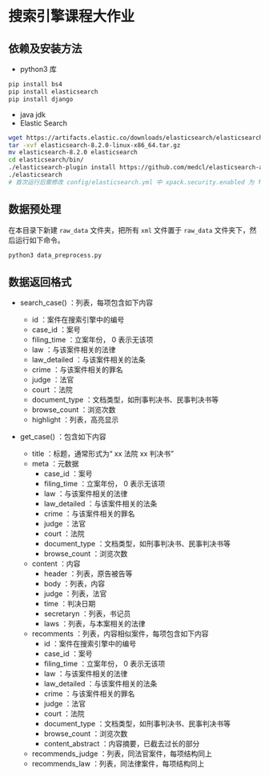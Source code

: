 # 搜索引擎课程大作业
## 依赖及安装方法
- python3 库
```sh
pip install bs4
pip install elasticsearch
pip install django
```
- java jdk
- Elastic Search
```sh
wget https://artifacts.elastic.co/downloads/elasticsearch/elasticsearch-8.2.0-linux-x86_64.tar.gz
tar -xvf elasticsearch-8.2.0-linux-x86_64.tar.gz
mv elasticsearch-8.2.0 elasticsearch
cd elasticsearch/bin/
./elasticsearch-plugin install https://github.com/medcl/elasticsearch-analysis-ik/releases/download/v8.2.0/elasticsearch-analysis-ik-8.2.0.zip
./elasticsearch
# 首次运行后需修改 config/elasticsearch.yml 中 xpack.security.enabled 为 false
```

## 数据预处理
在本目录下新建 `raw_data` 文件夹，把所有 `xml` 文件置于 `raw_data` 文件夹下，然后运行如下命令。
```sh
python3 data_preprocess.py
```

## 数据返回格式
 - search_case() ：列表，每项包含如下内容
    - id ：案件在搜索引擎中的编号
    - case_id ：案号
    - filing_time ：立案年份， 0 表示无该项
    - law ：与该案件相关的法律
    - law_detailed ：与该案件相关的法条
    - crime ：与该案件相关的罪名
    - judge ：法官
    - court ：法院
    - document_type ：文档类型，如刑事判决书、民事判决书等
    - browse_count ：浏览次数
    - highlight ：列表，高亮显示

 - get_case() ：包含如下内容
    - title ：标题，通常形式为“ xx 法院 xx 判决书”
    - meta ：元数据
       - case_id ：案号
       - filing_time ：立案年份， 0 表示无该项
       - law ：与该案件相关的法律
       - law_detailed ：与该案件相关的法条
       - crime ：与该案件相关的罪名
       - judge ：法官
       - court ：法院
       - document_type ：文档类型，如刑事判决书、民事判决书等
       - browse_count ：浏览次数
    - content ：内容
       - header ：列表，原告被告等
       - body ：列表，内容
       - judge ：列表，法官
       - time ：判决日期
       - secretaryn ：列表，书记员
       - laws ：列表，与本案相关的法律
    - recomments ：列表，内容相似案件，每项包含如下内容
       - id ：案件在搜索引擎中的编号
       - case_id ：案号
       - filing_time ：立案年份， 0 表示无该项
       - law ：与该案件相关的法律
       - law_detailed ：与该案件相关的法条
       - crime ：与该案件相关的罪名
       - judge ：法官
       - court ：法院
       - document_type ：文档类型，如刑事判决书、民事判决书等
       - browse_count ：浏览次数
       - content_abstract ：内容摘要，已截去过长的部分
    - recommends_judge ：列表，同法官案件，每项结构同上
    - recommends_law ：列表，同法律案件，每项结构同上
